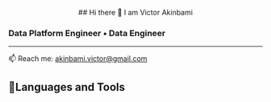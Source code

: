   <p align="center">
  ## Hi there 👋 I am Victor Akinbami
  </p>
  
  ### Data Platform Engineer • Data Engineer
  _______________________________________________________________________________________________________________________________________________________________________
  
  📫 Reach me: akinbami.victor@gmail.com
  
  ## 🧰Languages and Tools
  
  
  
  
  
  
